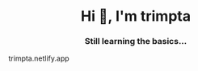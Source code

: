 <h1 align="center">Hi 👋, I'm trimpta</h1>
<h3 align="center">Still learning the basics...</h3>
trimpta.netlify.app
